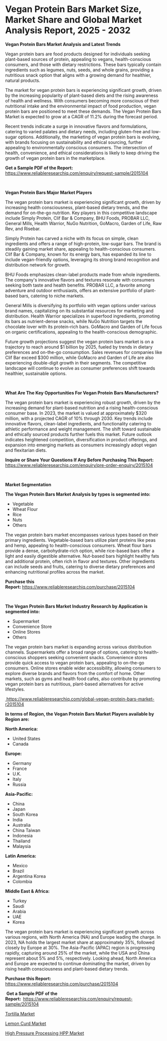 <p><h1>Vegan Protein Bars Market Size, Market Share and Global Market Analysis Report, 2025 - 2032</h1></p><p><strong>Vegan Protein Bars Market Analysis and Latest Trends</strong></p>
<p><p>Vegan protein bars are food products designed for individuals seeking plant-based sources of protein, appealing to vegans, health-conscious consumers, and those with dietary restrictions. These bars typically contain ingredients such as legumes, nuts, seeds, and whole grains, providing a nutritious snack option that aligns with a growing demand for healthier, natural products.</p><p>The market for vegan protein bars is experiencing significant growth, driven by the increasing popularity of plant-based diets and the rising awareness of health and wellness. With consumers becoming more conscious of their nutritional intake and the environmental impact of food production, vegan protein bars are positioned to meet these demands. The Vegan Protein Bars Market is expected to grow at a CAGR of 11.2% during the forecast period. </p><p>Recent trends indicate a surge in innovative flavors and formulations, catering to varied palates and dietary needs, including gluten-free and low-sugar options. Additionally, the marketing of vegan protein bars is evolving, with brands focusing on sustainability and ethical sourcing, further appealing to environmentally conscious consumers. The intersection of health, convenience, and ethical considerations is likely to keep driving the growth of vegan protein bars in the marketplace.</p></p>
<p><strong>Get a Sample PDF of the Report:&nbsp;</strong> <a href="https://www.reliableresearchiq.com/enquiry/request-sample/2015104?utm_campaign=1906&utm_medium=2&utm_source=Github&utm_content=ia&utm_term=14022025&utm_id=vegan-protein-bars">https://www.reliableresearchiq.com/enquiry/request-sample/2015104</a></p>
<p>&nbsp;</p>
<p><strong>Vegan Protein Bars Major Market Players</strong></p>
<p><p>The vegan protein bars market is experiencing significant growth, driven by increasing health consciousness, plant-based dietary trends, and the demand for on-the-go nutrition. Key players in this competitive landscape include Simply Protein, Clif Bar & Company, BHU Foods, PROBAR LLC, General Mills, Health Warrior, NuGo Nutrition, GoMacro, Garden of Life, Raw Rev, and Risebar.</p><p>Simply Protein has carved a niche with its focus on simple, clean ingredients and offers a range of high-protein, low-sugar bars. The brand is steadily gaining market share, appealing to health-conscious consumers. Clif Bar & Company, known for its energy bars, has expanded its line to include vegan-friendly options, leveraging its strong brand recognition and distribution network for growth.</p><p>BHU Foods emphasizes clean-label products made from whole ingredients. The company's innovative flavors and textures resonate with consumers seeking both taste and health benefits. PROBAR LLC, a favorite among adventure and outdoor enthusiasts, offers an extensive portfolio of plant-based bars, catering to niche markets.</p><p>General Mills is diversifying its portfolio with vegan options under various brand names, capitalizing on its substantial resources for marketing and distribution. Health Warrior specializes in superfood ingredients, promoting its bars as nutrient-dense snacks, while NuGo Nutrition targets the chocolate lover with its protein-rich bars. GoMacro and Garden of Life focus on organic certifications, appealing to the health-conscious demographic.</p><p>Future growth projections suggest the vegan protein bars market is on a trajectory to reach around $1 billion by 2025, fueled by trends in dietary preferences and on-the-go consumption. Sales revenues for companies like Clif Bar exceed $300 million, while GoMacro and Garden of Life are also experiencing double-digit growth in their segments. The competitive landscape will continue to evolve as consumer preferences shift towards healthier, sustainable options.</p></p>
<p>&nbsp;</p>
<p><strong>What Are The Key Opportunities For Vegan Protein Bars Manufacturers?</strong></p>
<p><p>The vegan protein bars market is experiencing robust growth, driven by the increasing demand for plant-based nutrition and a rising health-conscious consumer base. In 2023, the market is valued at approximately $320 million, with a projected CAGR of 10% through 2030. Key trends include innovative flavors, clean-label ingredients, and functionality catering to athletic performance and weight management. The shift toward sustainable and ethically sourced products further fuels this market. Future outlook indicates heightened competition, diversification in product offerings, and expansion into emerging markets as consumers increasingly adopt vegan and flexitarian diets.</p></p>
<p><strong>Inquire or Share Your Questions If Any Before Purchasing This Report:</strong> <a href="https://www.reliableresearchiq.com/enquiry/pre-order-enquiry/2015104?utm_campaign=1906&utm_medium=2&utm_source=Github&utm_content=ia&utm_term=14022025&utm_id=vegan-protein-bars">https://www.reliableresearchiq.com/enquiry/pre-order-enquiry/2015104</a></p>
<p>&nbsp;</p>
<p><strong>Market Segmentation</strong></p>
<p><strong>The Vegan Protein Bars Market Analysis by types is segmented into:</strong></p>
<p><ul><li>Vegetable</li><li>Wheat Flour</li><li>Rice</li><li>Nuts</li><li>Others</li></ul></p>
<p><p>The vegan protein bars market encompasses various types based on their primary ingredients. Vegetable-based bars utilize plant proteins like peas and hemp, appealing to health-conscious consumers. Wheat flour bars provide a dense, carbohydrate-rich option, while rice-based bars offer a light and easily digestible alternative. Nut-based bars highlight healthy fats and additional protein, often rich in flavor and textures. Other ingredients can include seeds and fruits, catering to diverse dietary preferences and enhancing nutritional profiles across the market.</p></p>
<p><strong>Purchase this Report:&nbsp;</strong><a href="https://www.reliableresearchiq.com/purchase/2015104?utm_campaign=1906&utm_medium=2&utm_source=Github&utm_content=ia&utm_term=14022025&utm_id=vegan-protein-bars">https://www.reliableresearchiq.com/purchase/2015104</a></p>
<p>&nbsp;</p>
<p><strong>The Vegan Protein Bars Market Industry Research by Application is segmented into:</strong></p>
<p><ul><li>Supermarket</li><li>Convenience Store</li><li>Online Stores</li><li>Others</li></ul></p>
<p><p>The vegan protein bars market is expanding across various distribution channels. Supermarkets offer a broad range of options, catering to health-conscious shoppers seeking convenient snacks. Convenience stores provide quick access to vegan protein bars, appealing to on-the-go consumers. Online stores enable wider accessibility, allowing consumers to explore diverse brands and flavors from the comfort of home. Other markets, such as gyms and health food cafes, also contribute by promoting vegan protein bars as nutritious, plant-based alternatives for active lifestyles.</p></p>
<p><a href="https://www.reliableresearchiq.com/global-vegan-protein-bars-market-r2015104?utm_campaign=1906&utm_medium=2&utm_source=Github&utm_content=ia&utm_term=14022025&utm_id=vegan-protein-bars">&nbsp;https://www.reliableresearchiq.com/global-vegan-protein-bars-market-r2015104</a></p>
<p><strong>In terms of Region, the Vegan Protein Bars Market Players available by Region are:</strong></p>
<p>
    <p> <strong> North America: </strong>
        <ul>
            <li>United States</li>
            <li>Canada</li>
        </ul>
        </p> 
    <p> <strong> Europe: </strong>
        <ul>
            <li>Germany</li>
            <li>France</li>
            <li>U.K.</li>
            <li>Italy</li>
            <li>Russia</li>
        </ul>
        </p> 
    <p> <strong> Asia-Pacific: </strong>
        <ul>
            <li>China</li>
            <li>Japan</li>
            <li>South Korea</li>
            <li>India</li>
            <li>Australia</li>
            <li>China Taiwan</li>
            <li>Indonesia</li>
            <li>Thailand</li>
            <li>Malaysia</li>
        </ul>
        </p> 
    <p> <strong> Latin America: </strong>
        <ul>
            <li>Mexico</li>
            <li>Brazil</li>
            <li>Argentina Korea</li>
            <li>Colombia</li>
        </ul>
        </p> 
    <p> <strong> Middle East & Africa: </strong>
        <ul>
            <li>Turkey</li>
            <li>Saudi</li>
            <li>Arabia</li>
            <li>UAE</li>
            <li>Korea</li>
        </ul>
    </p>
    </p>
<p><p>The vegan protein bars market is experiencing significant growth across various regions, with North America (NA) and Europe leading the charge. In 2023, NA holds the largest market share at approximately 35%, followed closely by Europe at 30%. The Asia-Pacific (APAC) region is progressing rapidly, capturing around 25% of the market, while the USA and China represent about 5% and 5%, respectively. Looking ahead, North America and Europe are expected to continue dominating the market, driven by rising health consciousness and plant-based dietary trends.</p></p>
<p><strong>Purchase this Report: </strong><a href="https://www.reliableresearchiq.com/purchase/2015104?utm_campaign=1906&utm_medium=2&utm_source=Github&utm_content=ia&utm_term=14022025&utm_id=vegan-protein-bars">https://www.reliableresearchiq.com/purchase/2015104</a></p>
<p>&nbsp;<strong>Get a Sample PDF of the Report:&nbsp;&nbsp;</strong><a href="https://www.reliableresearchiq.com/enquiry/request-sample/2015104?utm_campaign=1906&utm_medium=2&utm_source=Github&utm_content=ia&utm_term=14022025&utm_id=vegan-protein-bars">https://www.reliableresearchiq.com/enquiry/request-sample/2015104</a></p>
<p><strong></strong></p>
<p><p><a href="https://github.com/tanckfelli84/Market-Research-Report-List-1/blob/main/tortilla-market.md?utm_campaign=1906&utm_medium=2&utm_source=Github&utm_content=ia&utm_term=14022025&utm_id=vegan-protein-bars">Tortilla Market</a></p><p><a href="https://github.com/tsininazzy/Market-Research-Report-List-1/blob/main/lemon-curd-market.md?utm_campaign=1906&utm_medium=2&utm_source=Github&utm_content=ia&utm_term=14022025&utm_id=vegan-protein-bars">Lemon Curd Market</a></p><p><a href="https://github.com/wakerizaak8g/Market-Research-Report-List-1/blob/main/high-pressure-processing-hpp-market.md?utm_campaign=1906&utm_medium=2&utm_source=Github&utm_content=ia&utm_term=14022025&utm_id=vegan-protein-bars">High Pressure Processing HPP Market</a></p></p>
